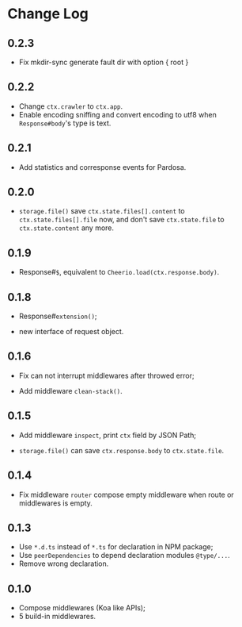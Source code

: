 # Change Log

## 0.2.3
* Fix mkdir-sync generate fault dir with option { root }

## 0.2.2
* Change `ctx.crawler` to `ctx.app`.
* Enable encoding sniffing and convert encoding to utf8 when `Response#body`'s type is text.

## 0.2.1
+ Add statistics and corresponse events for Pardosa.

## 0.2.0
* `storage.file()` save `ctx.state.files[].content` to `ctx.state.files[].file` now, and don't save `ctx.state.file` to `ctx.state.content` any more.

## 0.1.9
+ Response#`$`, equivalent to `Cheerio.load(ctx.response.body)`.

## 0.1.8
+ Response#`extension()`;
* new interface of request object.

## 0.1.6
* Fix can not interrupt middlewares after throwed error;
+ Add middleware `clean-stack()`.

## 0.1.5
+ Add middleware `inspect`, print `ctx` field by JSON Path;
* `storage.file()` can save `ctx.response.body` to `ctx.state.file`.

## 0.1.4
* Fix middleware `router` compose empty middleware when route or middlewares is empty.

## 0.1.3
* Use `*.d.ts` instead of `*.ts` for declaration in NPM package;
* Use `peerDependencies` to depend declaration modules `@type/...`.
* Remove wrong declaration.

## 0.1.0
+ Compose middlewares (Koa like APIs);
+ 5 build-in middlewares.
